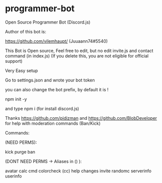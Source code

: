 # programmer-bot
Open Source Programmer Bot (Discord.js)

Author of this bot is:

https://github.com/vilemhaupt/ (Juuaann74#5540)

This Bot is Open source, Feel free to edit, but no edit invite.js and contact command (in index.js) (If you delete this, you are not eligible for official support)

Very Easy setup

Go to settings.json and wrote your bot token

you can also change the bot prefix, by default it is !

npm init -y

and type npm i (for install discord.js)

Thanks https://github.com/pidizman and https://github.com/BlobDeveloper for help with moderation commands (Ban/Kick)

 Commands:
 
 (NEED PERMS):
 
 kick
 purge
 ban
 
 (DONT NEED PERMS -> Aliases in () ):
 
 avatar
 calc
 cmd
 colorcheck (cc)
 help
 changes
 invite
 randomc
 serverinfo
 userinfo
